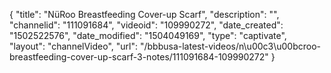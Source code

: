 {
    "title": "N&uuml;Roo Breastfeeding Cover-up Scarf",
    "description": "",
    "channelid": "111091684",
    "videoid": "109990272",
    "date_created": "1502522576",
    "date_modified": "1504049169",
    "type": "captivate",
    "layout": "channelVideo",
    "url": "\/bbbusa-latest-videos\/n\u00c3\u00bcroo-breastfeeding-cover-up-scarf-3-notes\/111091684-109990272"
}